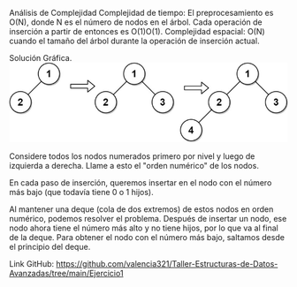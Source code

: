 Análisis de Complejidad
Complejidad de tiempo: El preprocesamiento es O(N), donde N es el número de nodos en el árbol. Cada operación de inserción a partir de entonces es O(1)O(1).
Complejidad espacial: O(N) cuando el tamaño del árbol durante la operación de inserción actual.

Solución Gráfica.<br>
<img src="img\1.jpg"><br>

Considere todos los nodos numerados primero por nivel y luego de izquierda a derecha. Llame a esto el "orden numérico" de los nodos.

En cada paso de inserción, queremos insertar en el nodo con el número más bajo (que todavía tiene 0 o 1 hijos).

Al mantener una deque (cola de dos extremos) de estos nodos en orden numérico, podemos resolver el problema. Después de insertar un nodo, ese nodo ahora tiene el número más alto y no tiene hijos, por lo que va al final de la deque. Para obtener el nodo con el número más bajo, saltamos desde el principio del deque.

Link GitHub: https://github.com/valencia321/Taller-Estructuras-de-Datos-Avanzadas/tree/main/Ejercicio1

